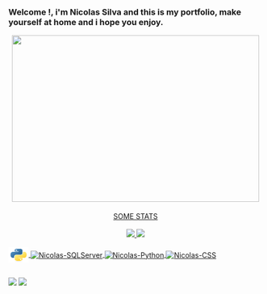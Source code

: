 ### Welcome !, i'm Nicolas Silva and this is my portfolio, make yourself at home and i hope you enjoy.

<div align="center">
  <img width="490" height="330" src="https://media1.giphy.com/media/qgQUggAC3Pfv687qPC/giphy.gif?cid=ecf05e47q8iu39n4cgeo11nnx6f82roo847ddv94uxiuhxe0&rid=giphy.gif&ct=g">
</div>
<br/>
<div align="center">
  <a href="https://github.com/nicolasdsgabriel"/>
  SOME STATS
  <br/><br/>
  <img height="180em" src="https://github-readme-stats.vercel.app/api?username=nicolasdsgabriel&theme=dark&include_all_commits=true&count_private=true"/>
  <img height="180em" src="https://github-readme-stats.vercel.app/api/top-langs/?username=nicolasdsgabriel&layout=compact&langs_count=7&theme=dark"/>
</div>
<div style="display: inline_block"><br>
  <img align="center" alt="Nicolas-Python" height="30" width="40" src="https://raw.githubusercontent.com/devicons/devicon/master/icons/python/python-original.svg">
  <img align="center" alt="Nicolas-SQLServer" height="30" width="40" src="https://img.icons8.com/external-wanicon-flat-wanicon/64/000000/external-sql-server-big-data-wanicon-flat-wanicon.png">
  <img align="center" alt="Nicolas-Python" height="30" width="40" src="https://cdn.jsdelivr.net/gh/devicons/devicon/icons/html5/html5-original.svg">
  <img align="center" alt="Nicolas-CSS" height="30" width="40" src="https://cdn.jsdelivr.net/gh/devicons/devicon/icons/css3/css3-original.svg">
</div>

##

<div>
  <a href = "mailto:nicolasdsgabriel@gmail.com"><img src="https://img.shields.io/badge/-Gmail-%23333?style=for-the-badge&logo=gmail&logoColor=white" target="_blank"></a>
  <a href="https://www.linkedin.com/in/nicolas-gabriel-da-silva-626a211b3/" target="_blank"><img src="https://img.shields.io/badge/-LinkedIn-%230077B5?style=for-the-badge&logo=linkedin&logoColor=white" target="_blank"></a>
 </div>

